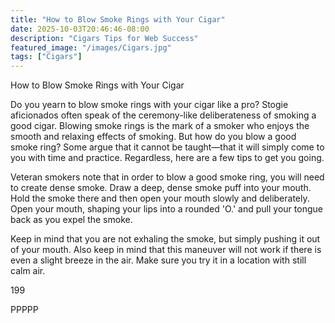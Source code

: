 ```yaml
---
title: "How to Blow Smoke Rings with Your Cigar"
date: 2025-10-03T20:46:46-08:00
description: "Cigars Tips for Web Success"
featured_image: "/images/Cigars.jpg"
tags: ["Cigars"]
---
```


How to Blow Smoke Rings with Your Cigar

Do you yearn to blow smoke rings with your cigar like a pro?  Stogie aficionados often speak of the ceremony-like deliberateness of smoking a good cigar.  Blowing smoke rings is the mark of a smoker who enjoys the smooth and relaxing effects of smoking.  But how do you blow a good smoke ring?  Some argue that it cannot be taught—that it will simply come to you with time and practice.  Regardless, here are a few tips to get you going.

Veteran smokers note that in order to blow a good smoke ring, you will need to create dense smoke.  Draw a deep, dense smoke puff into your mouth.  Hold the smoke there and then open your mouth slowly and deliberately.  Open your mouth, shaping your lips into a rounded 'O.' and pull your tongue back as you expel the smoke.  

Keep in mind that you are not exhaling the smoke, but simply pushing it out of your mouth.  Also keep in mind that this maneuver will not work if there is even a slight breeze in the air.  Make sure you try it in a location with still calm air.  

199

PPPPP

